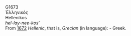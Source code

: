 <body>
  <p>G1673<br>  Ἑλληνικός  <br> Hellēnikos  <br><i>hel-lay-nee-kos‘ </i><br>From <a href="g1672.htm">1672</a>  <i>Hellenic</i>, that is, <i>Grecian</i> (in language): - Greek.<br></p>
 </body>